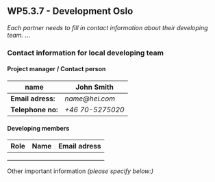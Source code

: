 ## WP5.3.7 - Development Oslo

*Each partner needs to fill in contact information about their developing team.*
...

### Contact information for local developing team

#### Project manager / Contact person
| **name**         |  John Smith       |
| ----------------- | ----------------- |
| **Email adress:** |  _name@hei.com_   |
| **Telephone no:** |  _+46 70-5275020_ |

#### Developing members
|     Role       |      Name         |              Email adress                 |
| -------------  | ----------------- | ----------------------------------------- |
|                |                   |                                           |
|                |                   |                                           |
|                |                   |                                           |             

Other important information _(please specify below:)_ 
